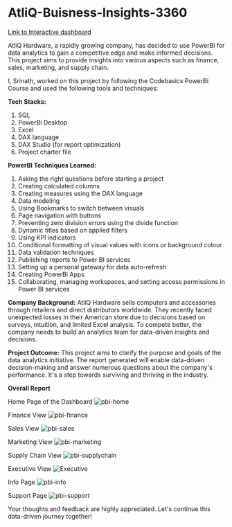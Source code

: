 # AtliQ-Buisness-Insights-3360


[Link to Interactive dashboard](https://app.powerbi.com/view?r=eyJrIjoiNTA1YTBkZWEtZTRkNy00ODFkLTlkNjAtNWFhNzVmOTk1OTkwIiwidCI6ImM2ZTU0OWIzLTVmNDUtNDAzMi1hYWU5LWQ0MjQ0ZGM1YjJjNCJ9)



AtliQ Hardware, a rapidly growing company, has decided to use PowerBi for data analytics to gain a competitive edge and make informed decisions. This project aims to provide insights into various aspects such as finance, sales, marketing, and supply chain.

I, Srinath, worked on this project by following the Codebasics PowerBi Course and used the following tools and techniques:

**Tech Stacks:**

1. SQL
2. PowerBi Desktop
3. Excel
4. DAX language
5. DAX Studio (for report optimization)
6. Project charter file

**PowerBI Techniques Learned:**

1.  Asking the right questions before starting a project
2.  Creating calculated columns
3.  Creating measures using the DAX language
4.  Data modeling
5.  Using Bookmarks to switch between visuals
6.  Page navigation with buttons
7.  Preventing zero division errors using the divide function
8.  Dynamic titles based on applied filters
9.  Using KPI indicators
10. Conditional formatting of visual values with icons or background colour
11. Data validation techniques
12. Publishing reports to Power BI services
13. Setting up a personal gateway for data auto-refresh
14. Creating PowerBi Apps
15. Collaborating, managing workspaces, and setting access permissions in Power BI services

**Company Background:**
AtliQ Hardware sells computers and accessories through retailers and direct distributors worldwide. They recently faced unexpected losses in their American store due to decisions based on surveys, intuition, and limited Excel analysis. To compete better, the company needs to build an analytics team for data-driven insights and decisions.

**Project Outcome:**
This project aims to clarify the purpose and goals of the data analytics initiative. The report generated will enable data-driven decision-making and answer numerous questions about the company's performance. It's a step towards surviving and thriving in the industry.

**Overall Report**

Home Page of the Dashboard
![pbi-home](https://github.com/Aparup-369/AtliQ-Buisness-Insights-3360/assets/162915213/f91e17af-429e-4273-a5d6-7cc337bd9b13)


Finance View
![pbi-finance](https://github.com/Aparup-369/AtliQ-Buisness-Insights-3360/assets/162915213/57a26cf8-f979-4583-95b5-3048f8243a5d)


Sales View
![pbi-sales](https://github.com/Aparup-369/AtliQ-Buisness-Insights-3360/assets/162915213/ef96c2bb-42df-4bee-bd28-500942625138)


Marketing View
![pbi-marketing](https://github.com/Aparup-369/AtliQ-Buisness-Insights-3360/assets/162915213/226a6fe2-230a-4225-a4c4-e5ee188ce54d)


Supply Chain View
![pbi-supplychain](https://github.com/Aparup-369/AtliQ-Buisness-Insights-3360/assets/162915213/a569ee9e-999c-4a6d-bfd5-27e194774ef9)


Executive View
![Executive](https://github.com/Aparup-369/AtliQ-Buisness-Insights-3360/assets/162915213/193dcbec-49f5-4b33-a924-6421927b13ec)


Info Page
![pbi-info](https://github.com/Aparup-369/AtliQ-Buisness-Insights-3360/assets/162915213/e75fdf67-b260-4c7a-a948-7213f716ee87)


Support Page
![pbi-support](https://github.com/Aparup-369/AtliQ-Buisness-Insights-3360/assets/162915213/efacb7d4-ad19-4ff2-8c01-5a224ef68fde)


Your thoughts and feedback are highly appreciated. Let's continue this data-driven journey together!
